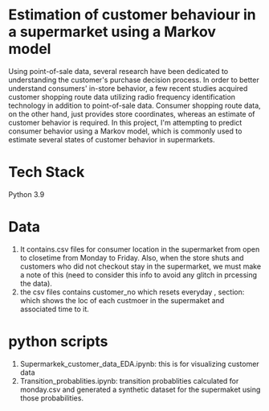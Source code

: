 # Estimation of customer behaviour in a supermarket using a Markov model

Using point-of-sale data, several research have been dedicated to understanding the customer's purchase decision process. In order to better understand consumers' in-store behavior, a few recent studies acquired customer shopping route data utilizing radio frequency identification technology in addition to point-of-sale data. Consumer shopping route data, on the other hand, just provides store coordinates, whereas an estimate of customer behavior is required. In this project, I'm attempting to predict consumer behavior using a Markov model, which is commonly used to estimate several states of customer behavior in supermarkets.

# Tech Stack

Python 3.9

# Data

1. It contains.csv files for consumer location in the supermarket from open to closetime from Monday to Friday. Also, when the store shuts and customers who did not checkout stay in the supermarket, we must make a note of this (need to consider this info to avoid any glitch in prcessing the data).
2. the csv files contains customer_no which resets everyday , section: which shows the loc of each custmoer in the supermaket and associated time to it.

# python scripts

1. Supermarkek_customer_data_EDA.ipynb: this is for visualizing customer data
2. Transition_probablities.ipynb: transition probablities calculated for monday.csv and generated a synthetic dataset for the supermaket using those probabilities.
